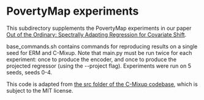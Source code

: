 # PovertyMap experiments
This subdirectory supplements the PovertyMap experiments in our paper [Out of the Ordinary: Spectrally Adapting Regression for Covariate Shift](https://arxiv.org/abs/2312.17463).

base_commands.sh contains commands for reproducing results on a single seed for ERM and C-Mixup. Note that main.py must be run twice for each experiment: once to produce the encoder, and once to produce the projected regressor (using the --project flag). Experiments were run on 5 seeds, seeds 0-4.

This code is adapted from [the src folder of the C-Mixup codebase](https://github.com/huaxiuyao/C-Mixup/tree/main/src), which is subject to the MIT license.